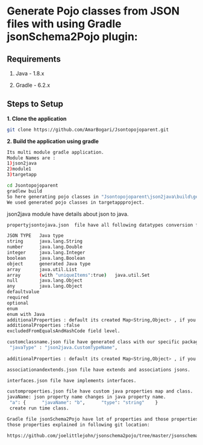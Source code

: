 # Generate Pojo classes from JSON files with using Gradle jsonSchema2Pojo plugin:

## Requirements

1. Java - 1.8.x

2. Gradle - 6.2.x

## Steps to Setup

**1. Clone the application**

```bash
git clone https://github.com/AmarBogari/Jsontopojoparent.git
```

**2. Build the application using gradle**

```bash
Its multi module gradle application.
Module Names are :
1)json2java
2)module1
3)targetapp

cd Jsontopojoparent
gradlew build
So here generating pojo classes in "Jsontopojoparent\json2java\build\generated-sources\js2p\example"
We used generated pojo classes in targetappproject. 

```
json2java module have details about json to java.
```bash
propertyjsontojava.json  file have all following datatypes conversion from json to java.

JSON TYPE 	Java type
string		java.lang.String
number		java.lang.Double
integer		java.lang.Integer
boolean		java.lang.Boolean
object		generated Java type
array		java.util.List
array 		(with "uniqueItems":true)	java.util.Set
null		java.lang.Object
any			java.lang.Object
defaultvalue
required 
optional
enum
enum with Java
additionalProperties : default its created Map<String,Object> , if you want disable then provide false.
additionalProperties :false
excludedFromEqualsAndHashCode field level.
```

```bash
customclassname.json file have generated class with our specific package and class name with  following property:
 "javaType" : "json2java.CustomTypeName",
 
additionalProperties : default its created Map<String,Object> , if you change the value type to number of the map.

```

```bash
associationandextends.json file have extends and associations jsons.
```

```bash
interfaces.json file have implements interfaces.

```
```bash
customproperties.json file have custom java properties map and class.
javaName: json property name changes in java property name.
 "a": {      "javaName": "b",      "type": "string"    }
 create run time class.
```

```bash
Gradle file jsonSchema2Pojo have lot of properties and those properties are going to set values on application level.
those properties explained in following git location:

https://github.com/joelittlejohn/jsonschema2pojo/tree/master/jsonschema2pojo-gradle-plugin

```
